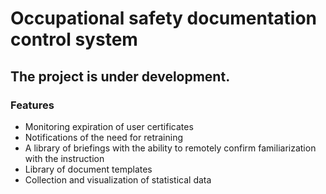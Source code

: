 # Occupational safety documentation control system

## The project is under development.

### Features

- Monitoring expiration of user certificates
- Notifications of the need for retraining
- A library of briefings with the ability to remotely confirm familiarization with the instruction
- Library of document templates
- Collection and visualization of statistical data
